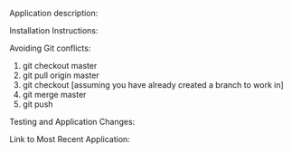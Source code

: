 <html>
<head>
    <title>Graveyard-Spiral - ReadMe</title>
</head>
<body>

Application description:

Installation Instructions:

Avoiding Git conflicts: 

1. git checkout master
2. git pull origin master
3. git checkout <branchname> [assuming you have already created a branch to work in]
4. git merge master
5. git push

Testing and Application Changes:

Link to Most Recent Application:

</body>